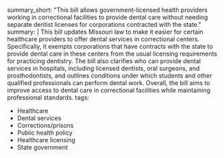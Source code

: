summary_short: "This bill allows government-licensed health providers working in correctional facilities to provide dental care without needing separate dentist licenses for corporations contracted with the state."
summary: |
  This bill updates Missouri law to make it easier for certain healthcare providers to offer dental services in correctional centers. Specifically, it exempts corporations that have contracts with the state to provide dental care in these centers from the usual licensing requirements for practicing dentistry. The bill also clarifies who can provide dental services in hospitals, including licensed dentists, oral surgeons, and prosthodontists, and outlines conditions under which students and other qualified professionals can perform dental work. Overall, the bill aims to improve access to dental care in correctional facilities while maintaining professional standards.
tags:
  - Healthcare
  - Dental services
  - Corrections/prisons
  - Public health policy
  - Healthcare licensing
  - State government
